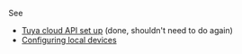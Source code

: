 See
- [Tuya cloud API set up](https://github.com/codetheweb/tuyapi/blob/master/docs/SETUP.md) (done, shouldn't need to do again)
- [Configuring local devices](https://community.home-assistant.io/t/tuya-local-with-energy-monitoring-and-without-tuya-convert/173564/817?page=40)
